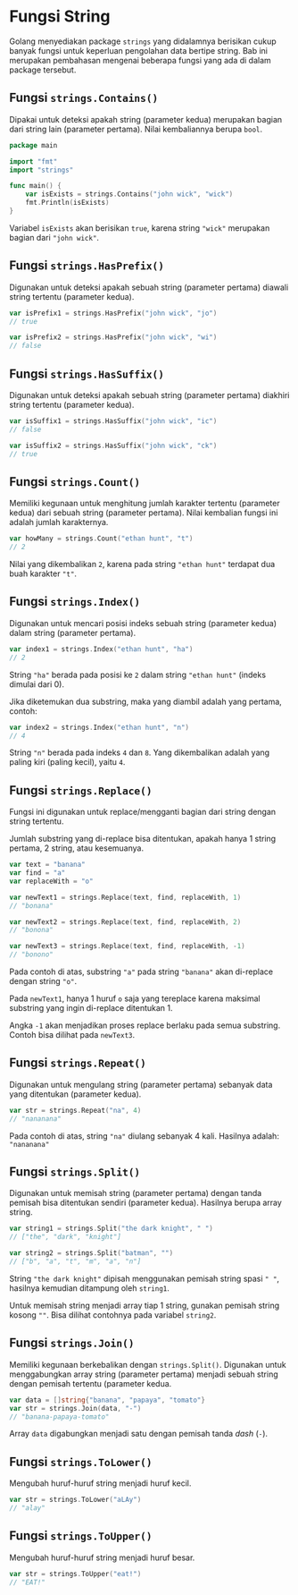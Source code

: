 # Fungsi String

Golang menyediakan package `strings` yang didalamnya berisikan cukup banyak fungsi untuk keperluan pengolahan data bertipe string. Bab ini merupakan pembahasan mengenai beberapa fungsi yang ada di dalam package tersebut.

## Fungsi `strings.Contains()`

Dipakai untuk deteksi apakah string (parameter kedua) merupakan bagian dari string lain (parameter pertama). Nilai kembaliannya berupa `bool`.

```go
package main

import "fmt"
import "strings"

func main() {
    var isExists = strings.Contains("john wick", "wick")
    fmt.Println(isExists)
}
```

Variabel `isExists` akan berisikan `true`, karena string `"wick"` merupakan bagian dari `"john wick"`.

## Fungsi `strings.HasPrefix()`

Digunakan untuk deteksi apakah sebuah string (parameter pertama) diawali string tertentu (parameter kedua).

```go
var isPrefix1 = strings.HasPrefix("john wick", "jo") 
// true

var isPrefix2 = strings.HasPrefix("john wick", "wi")
// false
```

## Fungsi `strings.HasSuffix()`

Digunakan untuk deteksi apakah sebuah string (parameter pertama) diakhiri string tertentu (parameter kedua).

```go
var isSuffix1 = strings.HasSuffix("john wick", "ic") 
// false

var isSuffix2 = strings.HasSuffix("john wick", "ck")
// true
```

## Fungsi `strings.Count()`

Memiliki kegunaan untuk menghitung jumlah karakter tertentu (parameter kedua) dari sebuah string (parameter pertama). Nilai kembalian fungsi ini adalah jumlah karakternya.

```go
var howMany = strings.Count("ethan hunt", "t")
// 2
```

Nilai yang dikembalikan `2`, karena pada string `"ethan hunt"` terdapat dua buah karakter `"t"`.

## Fungsi `strings.Index()`

Digunakan untuk mencari posisi indeks sebuah string (parameter kedua) dalam string (parameter pertama).

```go
var index1 = strings.Index("ethan hunt", "ha")
// 2
```

String `"ha"` berada pada posisi ke `2` dalam string `"ethan hunt"` (indeks dimulai dari 0).

Jika diketemukan dua substring, maka yang diambil adalah yang pertama, contoh:

```go
var index2 = strings.Index("ethan hunt", "n")
// 4
```

String `"n"` berada pada indeks `4` dan `8`. Yang dikembalikan adalah yang paling kiri (paling kecil), yaitu `4`.

## Fungsi `strings.Replace()`

Fungsi ini digunakan untuk replace/mengganti bagian dari string dengan string tertentu.

Jumlah substring yang di-replace bisa ditentukan, apakah hanya 1 string pertama, 2 string, atau kesemuanya.

```go
var text = "banana"
var find = "a"
var replaceWith = "o"

var newText1 = strings.Replace(text, find, replaceWith, 1)
// "bonana"

var newText2 = strings.Replace(text, find, replaceWith, 2)
// "bonona"

var newText3 = strings.Replace(text, find, replaceWith, -1)
// "bonono"
```

Pada contoh di atas, substring `"a"` pada string `"banana"` akan di-replace dengan string `"o"`.

Pada `newText1`, hanya 1 huruf `o` saja yang tereplace karena maksimal substring yang ingin di-replace ditentukan 1. 

Angka `-1` akan menjadikan proses replace berlaku pada semua substring. Contoh bisa dilihat pada `newText3`.

## Fungsi `strings.Repeat()`

Digunakan untuk mengulang string (parameter pertama) sebanyak data yang ditentukan (parameter kedua).

```go
var str = strings.Repeat("na", 4)
// "nananana"
```

Pada contoh di atas, string `"na"` diulang sebanyak 4 kali. Hasilnya adalah: `"nananana"`

## Fungsi `strings.Split()`

Digunakan untuk memisah string (parameter pertama) dengan tanda pemisah bisa ditentukan sendiri (parameter kedua). Hasilnya berupa array string.

```go
var string1 = strings.Split("the dark knight", " ")
// ["the", "dark", "knight"]

var string2 = strings.Split("batman", "")
// ["b", "a", "t", "m", "a", "n"]
```

String `"the dark knight"` dipisah menggunakan pemisah string spasi `" "`, hasilnya kemudian ditampung oleh `string1`.

Untuk memisah string menjadi array tiap 1 string, gunakan pemisah string kosong `""`. Bisa dilihat contohnya pada variabel `string2`.

## Fungsi `strings.Join()`

Memiliki kegunaan berkebalikan dengan `strings.Split()`. Digunakan untuk menggabungkan array string (parameter pertama) menjadi sebuah string dengan pemisah tertentu (parameter kedua.

```go
var data = []string{"banana", "papaya", "tomato"}
var str = strings.Join(data, "-")
// "banana-papaya-tomato"
```

Array `data` digabungkan menjadi satu dengan pemisah tanda *dash* (`-`).

## Fungsi `strings.ToLower()`

Mengubah huruf-huruf string menjadi huruf kecil.

```go
var str = strings.ToLower("aLAy")
// "alay"
```

## Fungsi `strings.ToUpper()`

Mengubah huruf-huruf string menjadi huruf besar.

```go
var str = strings.ToUpper("eat!")
// "EAT!"
```

